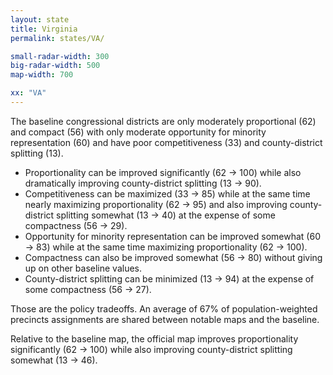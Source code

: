 ```yaml
---
layout: state
title: Virginia
permalink: states/VA/

small-radar-width: 300
big-radar-width: 500
map-width: 700

xx: "VA"
---
```


The baseline congressional districts are only moderately proportional (62) and compact (56) 
with only moderate opportunity for minority representation (60) and
have poor competitiveness (33) and county-district splitting (13).

- Proportionality can be improved significantly (62 &#x2192; 100) while also dramatically improving county-district splitting (13 &#x2192; 90).
- Competitiveness can be maximized (33 &#x2192; 85) while at the same time nearly maximizing proportionality (62 &#x2192; 95) and also improving county-district splitting somewhat (13 &#x2192; 40) at the expense of some compactness (56 &#x2192; 29).
- Opportunity for minority representation can be improved somewhat (60 &#x2192; 83) while at the same time maximizing proportionality (62 &#x2192; 100).
- Compactness can also be improved somewhat (56 &#x2192; 80) without giving up on other baseline values.
- County-district splitting can be minimized (13 &#x2192; 94) at the expense of some compactness (56 &#x2192; 27).

Those are the policy tradeoffs. 
An average of 67% of population-weighted precincts assignments are shared between notable maps and the baseline.

Relative to the baseline map, 
the official map improves proportionality significantly (62 &#x2192; 100) while also improving county-district splitting somewhat (13 &#x2192; 46).